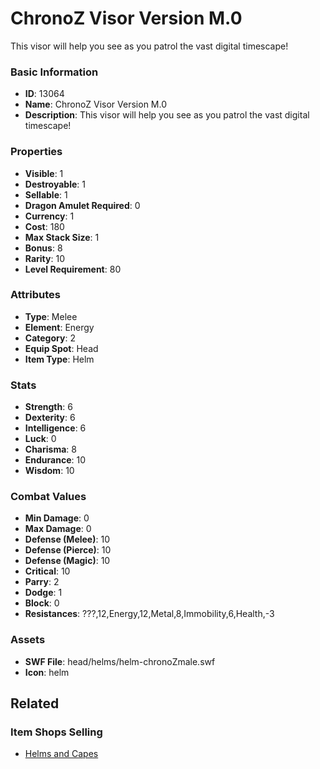 # ChronoZ Visor Version M.0

This visor will help you see as you patrol the vast digital timescape!

### Basic Information

- **ID**: 13064
- **Name**: ChronoZ Visor Version M.0
- **Description**: This visor will help you see as you patrol the vast digital timescape!

### Properties

- **Visible**: 1
- **Destroyable**: 1
- **Sellable**: 1
- **Dragon Amulet Required**: 0
- **Currency**: 1
- **Cost**: 180
- **Max Stack Size**: 1
- **Bonus**: 8
- **Rarity**: 10
- **Level Requirement**: 80

### Attributes

- **Type**: Melee
- **Element**: Energy
- **Category**: 2
- **Equip Spot**: Head
- **Item Type**: Helm

### Stats

- **Strength**: 6
- **Dexterity**: 6
- **Intelligence**: 6
- **Luck**: 0
- **Charisma**: 8
- **Endurance**: 10
- **Wisdom**: 10

### Combat Values

- **Min Damage**: 0
- **Max Damage**: 0
- **Defense (Melee)**: 10
- **Defense (Pierce)**: 10
- **Defense (Magic)**: 10
- **Critical**: 10
- **Parry**: 2
- **Dodge**: 1
- **Block**: 0
- **Resistances**: ???,12,Energy,12,Metal,8,Immobility,6,Health,-3

### Assets

- **SWF File**: head/helms/helm-chronoZmale.swf
- **Icon**: helm

## Related

### Item Shops Selling

- [Helms and Capes](../item-shops/43-helms-and-capes.md)


